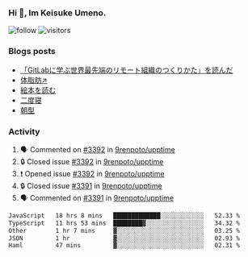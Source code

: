 ### Hi 👋, Im Keisuke Umeno.

<!--
**9renpoto/9renpoto** is a ✨ _special_ ✨ repository because its `README.md` (this file) appears on your GitHub profile.

Here are some ideas to get you started:

- 🔭 I’m currently working on ...
- 🌱 I’m currently learning ...
- 👯 I’m looking to collaborate on ...
- 🤔 I’m looking for help with ...
- 💬 Ask me about ...
- 📫 How to reach me: ...
- 😄 Pronouns: ...
- ⚡ Fun fact: ...
-->

![follow](https://img.shields.io/github/followers/9renpoto?label=Follow&style=social)
![visitors](https://komarev.com/ghpvc/?username=9renpoto&label=Profile%20views&color=0e75b6&style=flat)

### Blogs posts

<!-- BLOG-POST-LIST:START -->
- [「GitLabに学ぶ世界最先端のリモート組織のつくりかた」を読んだ](https://9renpoto.win/entry/2024/09/10/remote_organization)
- [体脂肪↗](https://9renpoto.win/entry/2024/08/12/gaining_fat)
- [絵本を読む](https://9renpoto.win/entry/2024/07/26/picture_book)
- [二度寝](https://9renpoto.win/entry/2024/07/18/going_back_to_sleep)
- [朝型](https://9renpoto.win/entry/2024/05/29/im-an-early)
<!-- BLOG-POST-LIST:END -->

### Activity

<!--START_SECTION:activity-->
1. 🗣 Commented on [#3392](https://github.com/9renpoto/upptime/issues/3392#issuecomment-2385181316) in [9renpoto/upptime](https://github.com/9renpoto/upptime)
2. 🔒 Closed issue [#3392](https://github.com/9renpoto/upptime/issues/3392) in [9renpoto/upptime](https://github.com/9renpoto/upptime)
3. ❗ Opened issue [#3392](https://github.com/9renpoto/upptime/issues/3392) in [9renpoto/upptime](https://github.com/9renpoto/upptime)
4. 🔒 Closed issue [#3391](https://github.com/9renpoto/upptime/issues/3391) in [9renpoto/upptime](https://github.com/9renpoto/upptime)
5. 🗣 Commented on [#3391](https://github.com/9renpoto/upptime/issues/3391#issuecomment-2385113798) in [9renpoto/upptime](https://github.com/9renpoto/upptime)
<!--END_SECTION:activity-->

<!--START_SECTION:waka-->

```txt
JavaScript   18 hrs 8 mins   █████████████░░░░░░░░░░░░   52.33 %
TypeScript   11 hrs 53 mins  ████████▓░░░░░░░░░░░░░░░░   34.32 %
Other        1 hr 7 mins     ▓░░░░░░░░░░░░░░░░░░░░░░░░   03.25 %
JSON         1 hr            ▓░░░░░░░░░░░░░░░░░░░░░░░░   02.93 %
Haml         47 mins         ▓░░░░░░░░░░░░░░░░░░░░░░░░   02.31 %
```

<!--END_SECTION:waka-->
